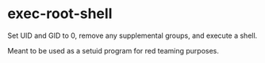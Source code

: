 # exec-root-shell

Set UID and GID to 0,
remove any supplemental groups,
and execute a shell.

Meant to be used as a setuid program
for red teaming purposes.
